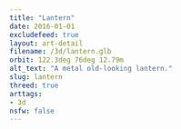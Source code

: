 ```yaml
---
title: "Lantern"
date: 2016-01-01
excludefeed: true
layout: art-detail
filename: /3d/lantern.glb
orbit: 122.3deg 76deg 12.79m
alt_text: "A metal old-looking lantern."
slug: lantern
threed: true
arttags:
- 3d
nsfw: false
---
```

